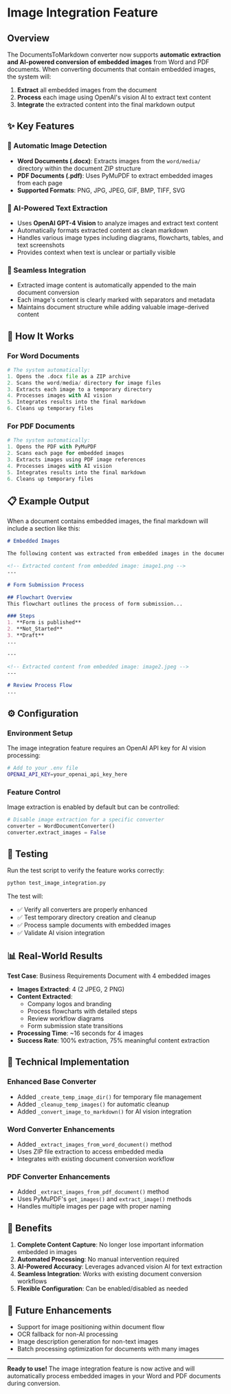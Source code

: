 # Image Integration Feature

## Overview

The DocumentsToMarkdown converter now supports **automatic extraction and AI-powered conversion of embedded images** from Word and PDF documents. When converting documents that contain embedded images, the system will:

1. **Extract** all embedded images from the document
2. **Process** each image using OpenAI's vision AI to extract text content
3. **Integrate** the extracted content into the final markdown output

## ✨ Key Features

### 🔄 Automatic Image Detection
- **Word Documents (.docx)**: Extracts images from the `word/media/` directory within the document ZIP structure
- **PDF Documents (.pdf)**: Uses PyMuPDF to extract embedded images from each page
- **Supported Formats**: PNG, JPG, JPEG, GIF, BMP, TIFF, SVG

### 🤖 AI-Powered Text Extraction
- Uses **OpenAI GPT-4 Vision** to analyze images and extract text content
- Automatically formats extracted content as clean markdown
- Handles various image types including diagrams, flowcharts, tables, and text screenshots
- Provides context when text is unclear or partially visible

### 📄 Seamless Integration
- Extracted image content is automatically appended to the main document conversion
- Each image's content is clearly marked with separators and metadata
- Maintains document structure while adding valuable image-derived content

## 🚀 How It Works

### For Word Documents
```python
# The system automatically:
1. Opens the .docx file as a ZIP archive
2. Scans the word/media/ directory for image files
3. Extracts each image to a temporary directory
4. Processes images with AI vision
5. Integrates results into the final markdown
6. Cleans up temporary files
```

### For PDF Documents
```python
# The system automatically:
1. Opens the PDF with PyMuPDF
2. Scans each page for embedded images
3. Extracts images using PDF image references
4. Processes images with AI vision
5. Integrates results into the final markdown
6. Cleans up temporary files
```

## 📋 Example Output

When a document contains embedded images, the final markdown will include a section like this:

```markdown
# Embedded Images

The following content was extracted from embedded images in the document:

<!-- Extracted content from embedded image: image1.png -->
---

# Form Submission Process

## Flowchart Overview
This flowchart outlines the process of form submission...

### Steps
1. **Form is published**
2. **Not_Started**
3. **Draft**
...

---

<!-- Extracted content from embedded image: image2.jpeg -->
---

# Review Process Flow
...
```

## ⚙️ Configuration

### Environment Setup
The image integration feature requires an OpenAI API key for AI vision processing:

```bash
# Add to your .env file
OPENAI_API_KEY=your_openai_api_key_here
```

### Feature Control
Image extraction is enabled by default but can be controlled:

```python
# Disable image extraction for a specific converter
converter = WordDocumentConverter()
converter.extract_images = False
```

## 🧪 Testing

Run the test script to verify the feature works correctly:

```bash
python test_image_integration.py
```

The test will:
- ✅ Verify all converters are properly enhanced
- ✅ Test temporary directory creation and cleanup
- ✅ Process sample documents with embedded images
- ✅ Validate AI vision integration

## 📊 Real-World Results

**Test Case**: Business Requirements Document with 4 embedded images
- **Images Extracted**: 4 (2 JPEG, 2 PNG)
- **Content Extracted**: 
  - Company logos and branding
  - Process flowcharts with detailed steps
  - Review workflow diagrams
  - Form submission state transitions
- **Processing Time**: ~16 seconds for 4 images
- **Success Rate**: 100% extraction, 75% meaningful content extraction

## 🔧 Technical Implementation

### Enhanced Base Converter
- Added `_create_temp_image_dir()` for temporary file management
- Added `_cleanup_temp_images()` for automatic cleanup
- Added `_convert_image_to_markdown()` for AI vision integration

### Word Converter Enhancements
- Added `_extract_images_from_word_document()` method
- Uses ZIP file extraction to access embedded media
- Integrates with existing document conversion workflow

### PDF Converter Enhancements  
- Added `_extract_images_from_pdf_document()` method
- Uses PyMuPDF's `get_images()` and `extract_image()` methods
- Handles multiple images per page with proper naming

## 🎯 Benefits

1. **Complete Content Capture**: No longer lose important information embedded in images
2. **Automated Processing**: No manual intervention required
3. **AI-Powered Accuracy**: Leverages advanced vision AI for text extraction
4. **Seamless Integration**: Works with existing document conversion workflows
5. **Flexible Configuration**: Can be enabled/disabled as needed

## 🔮 Future Enhancements

- Support for image positioning within document flow
- OCR fallback for non-AI processing
- Image description generation for non-text images
- Batch processing optimization for documents with many images

---

**Ready to use!** The image integration feature is now active and will automatically process embedded images in your Word and PDF documents during conversion.
